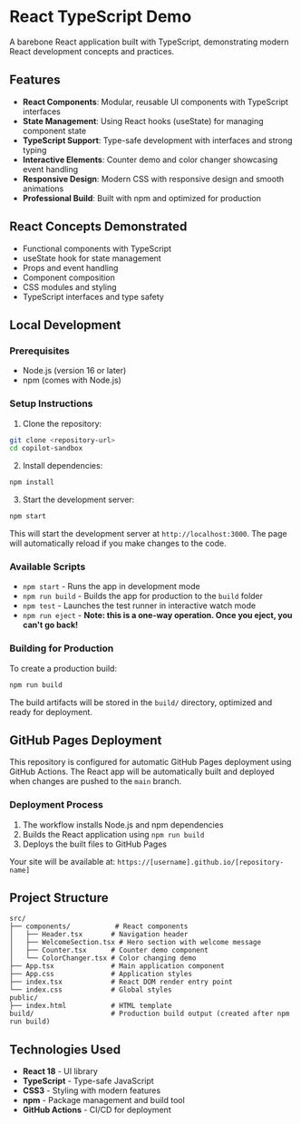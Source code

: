 # React TypeScript Demo

A barebone React application built with TypeScript, demonstrating modern React development concepts and practices.

## Features

- **React Components**: Modular, reusable UI components with TypeScript interfaces
- **State Management**: Using React hooks (useState) for managing component state  
- **TypeScript Support**: Type-safe development with interfaces and strong typing
- **Interactive Elements**: Counter demo and color changer showcasing event handling
- **Responsive Design**: Modern CSS with responsive design and smooth animations
- **Professional Build**: Built with npm and optimized for production

## React Concepts Demonstrated

- Functional components with TypeScript
- useState hook for state management
- Props and event handling
- Component composition
- CSS modules and styling
- TypeScript interfaces and type safety

## Local Development

### Prerequisites

- Node.js (version 16 or later)
- npm (comes with Node.js)

### Setup Instructions

1. Clone the repository:
```bash
git clone <repository-url>
cd copilot-sandbox
```

2. Install dependencies:
```bash
npm install
```

3. Start the development server:
```bash
npm start
```

This will start the development server at `http://localhost:3000`. The page will automatically reload if you make changes to the code.

### Available Scripts

- `npm start` - Runs the app in development mode
- `npm run build` - Builds the app for production to the `build` folder
- `npm test` - Launches the test runner in interactive watch mode
- `npm run eject` - **Note: this is a one-way operation. Once you eject, you can't go back!**

### Building for Production

To create a production build:

```bash
npm run build
```

The build artifacts will be stored in the `build/` directory, optimized and ready for deployment.

## GitHub Pages Deployment

This repository is configured for automatic GitHub Pages deployment using GitHub Actions. The React app will be automatically built and deployed when changes are pushed to the `main` branch.

### Deployment Process

1. The workflow installs Node.js and npm dependencies
2. Builds the React application using `npm run build`
3. Deploys the built files to GitHub Pages

Your site will be available at: `https://[username].github.io/[repository-name]`

## Project Structure

```
src/
├── components/           # React components
│   ├── Header.tsx       # Navigation header
│   ├── WelcomeSection.tsx # Hero section with welcome message
│   ├── Counter.tsx      # Counter demo component
│   └── ColorChanger.tsx # Color changing demo
├── App.tsx              # Main application component
├── App.css              # Application styles
├── index.tsx            # React DOM render entry point
└── index.css            # Global styles
public/
├── index.html           # HTML template
build/                   # Production build output (created after npm run build)
```

## Technologies Used

- **React 18** - UI library
- **TypeScript** - Type-safe JavaScript
- **CSS3** - Styling with modern features
- **npm** - Package management and build tool
- **GitHub Actions** - CI/CD for deployment